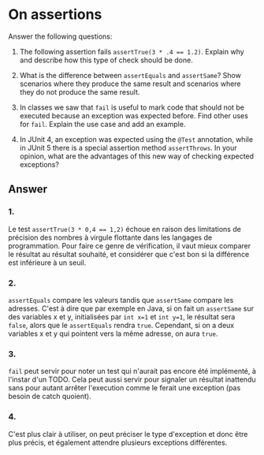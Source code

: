 # On assertions

Answer the following questions:

1. The following assertion fails `assertTrue(3 * .4 == 1.2)`. Explain why and describe how this type of check should be done.

2. What is the difference between `assertEquals` and `assertSame`? Show scenarios where they produce the same result and scenarios where they do not produce the same result.

3. In classes we saw that `fail` is useful to mark code that should not be executed because an exception was expected before. Find other uses for `fail`. Explain the use case and add an example.

4. In JUnit 4, an exception was expected using the `@Test` annotation, while in JUnit 5 there is a special assertion method `assertThrows`. In your opinion, what are the advantages of this new way of checking expected exceptions?

## Answer

### 1.
Le test `assertTrue(3 * 0,4 == 1,2)` échoue en raison des limitations de précision des nombres à virgule flottante dans les langages de programmation. Pour faire ce genre de vérification, il vaut mieux comparer le résultat au résultat souhaité, et considérer que c'est bon si la différence est inférieure à un seuil.

### 2. 
`assertEquals` compare les valeurs tandis que `assertSame` compare les adresses. C'est à dire que par exemple en Java, si on fait un `assertSame` sur des variables x et y, initialisées par `int x=1` et `int y=1`, le résultat sera `false`, alors que le `assertEquals` rendra `true`. Cependant, si on a deux variables x et y qui pointent vers la même adresse, on aura `true`.

### 3.
`fail` peut servir pour noter un test qui n'aurait pas encore été implémenté, à l'instar d'un TODO. Cela peut aussi servir pour signaler un résultat inattendu sans pour autant arrêter l'execution comme le ferait une exception (pas besoin de catch quoient).

### 4.
C'est plus clair à utiliser, on peut préciser le type d'exception et donc être plus précis, et également attendre plusieurs exceptions différentes.



